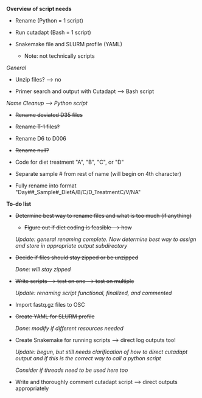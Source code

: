 **Overview of script needs**

- Rename (Python = 1 script)

- Run cutadapt (Bash = 1 script)

- Snakemake file and SLURM profile (YAML)

    - Note: not technically scripts

*General*

- Unzip files? --> no

- Primer search and output with Cutadapt --> Bash script

*Name Cleanup --> Python script*

- ~~Rename deviated D35 files~~

- ~~Rename T-1 files?~~

- Rename D6 to D006

- ~~Rename null?~~

- Code for diet treatment "A", "B", "C", or "D"

- Separate sample # from rest of name (will begin on 4th character)

- Fully rename into format "Day##_Sample#_DietA/B/C/D_TreatmentC/V/NA"

**To-do list**

- ~~Determine best way to rename files and what is too much (if anything)~~

    - ~~Figure out if diet coding is feasible --> how~~

    *Update: general renaming complete. Now determine best way to assign and store in appropriate output subdirectory*

- ~~Decide if files should stay zipped or be unzipped~~

    *Done: will stay zipped*

- ~~Write scripts --> test on one --> test on multiple~~

    *Update: renaming script functional, finalized, and commented*

- Import fastq.gz files to OSC

- ~~Create YAML for SLURM profile~~

    *Done: modify if different resources needed*

- Create Snakemake for running scripts --> direct log outputs too!

    *Update: begun, but still needs clarification of how to direct cutadapt output and if this is the correct way to call a python script*

    *Consider if threads need to be used here too*

- Write and thoroughly comment cutadapt script --> direct outputs appropriately